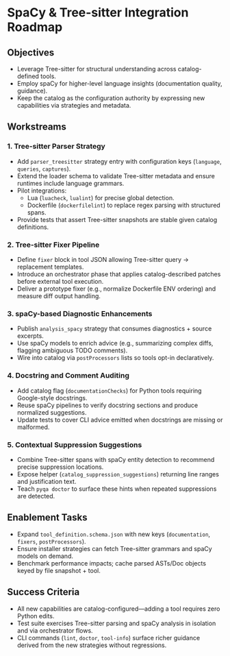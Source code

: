<!-- SPDX-License-Identifier: MIT -->

<!-- Copyright (c) 2025 Blackcat Informatics® Inc. -->

# SpaCy & Tree-sitter Integration Roadmap

## Objectives

* Leverage Tree-sitter for structural understanding across catalog-defined tools.
* Employ spaCy for higher-level language insights (documentation quality, guidance).
* Keep the catalog as the configuration authority by expressing new capabilities via strategies and metadata.

## Workstreams

### 1. Tree-sitter Parser Strategy

* Add `parser_treesitter` strategy entry with configuration keys (`language`, `queries`, `captures`).
* Extend the loader schema to validate Tree-sitter metadata and ensure runtimes include language grammars.
* Pilot integrations:
  * Lua (`luacheck`, `lualint`) for precise global detection.
  * Dockerfile (`dockerfilelint`) to replace regex parsing with structured spans.
* Provide tests that assert Tree-sitter snapshots are stable given catalog definitions.

### 2. Tree-sitter Fixer Pipeline

* Define `fixer` block in tool JSON allowing Tree-sitter query → replacement templates.
* Introduce an orchestrator phase that applies catalog-described patches before external tool execution.
* Deliver a prototype fixer (e.g., normalize Dockerfile ENV ordering) and measure diff output handling.

### 3. spaCy-based Diagnostic Enhancements

* Publish `analysis_spacy` strategy that consumes diagnostics + source excerpts.
* Use spaCy models to enrich advice (e.g., summarizing complex diffs, flagging ambiguous TODO comments).
* Wire into catalog via `postProcessors` lists so tools opt-in declaratively.

### 4. Docstring and Comment Auditing

* Add catalog flag (`documentationChecks`) for Python tools requiring Google-style docstrings.
* Reuse spaCy pipelines to verify docstring sections and produce normalized suggestions.
* Update tests to cover CLI advice emitted when docstrings are missing or malformed.

### 5. Contextual Suppression Suggestions

* Combine Tree-sitter spans with spaCy entity detection to recommend precise suppression locations.
* Expose helper (`catalog_suppression_suggestions`) returning line ranges and justification text.
* Teach `pyqa doctor` to surface these hints when repeated suppressions are detected.

## Enablement Tasks

* Expand `tool_definition.schema.json` with new keys (`documentation`, `fixers`, `postProcessors`).
* Ensure installer strategies can fetch Tree-sitter grammars and spaCy models on demand.
* Benchmark performance impacts; cache parsed ASTs/Doc objects keyed by file snapshot + tool.

## Success Criteria

* All new capabilities are catalog-configured—adding a tool requires zero Python edits.
* Test suite exercises Tree-sitter parsing and spaCy analysis in isolation and via orchestrator flows.
* CLI commands (`lint`, `doctor`, `tool-info`) surface richer guidance derived from the new strategies without regressions.
